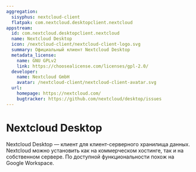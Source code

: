 ```yaml
---
aggregation:
  sisyphus: nextcloud-client
  flatpak: com.nextcloud.desktopclient.nextcloud
appstream:
  id: com.nextcloud.desktopclient.nextcloud
  name: Nextcloud Desktop
  icon: /nextcloud-client/nextcloud-client-logo.svg
  summary: Официальный клиент Nextcloud Desktop
  metadata_license:
    name: GNU GPLv2
    link: https://choosealicense.com/licenses/gpl-2.0/
  developer:
    name: Nextcloud GmbH
    avatar: /nextcloud-client/nextcloud-client-avatar.svg
  url:
    homepage: https://nextcloud.com/
    bugtracker: https://github.com/nextcloud/desktop/issues
---
```


# Nextcloud Desktop

Nextcloud Desktop — клиент для клиент-серверного хранилища данных. Nextcloud можно установить как на коммерческом хостинге, так и на собственном сервере. По доступной функциональности похож на Google Workspace.

<!--@include: @ru/apps/.parts/install/content-repo.md-->
<!--@include: @ru/apps/.parts/install/content-flatpak.md-->
